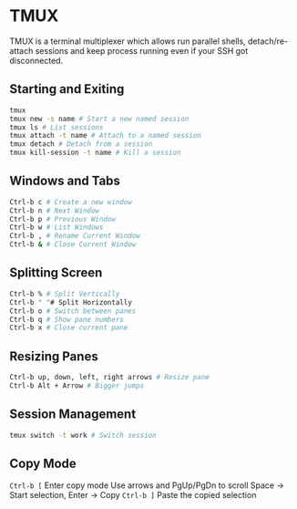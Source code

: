 # TMUX

TMUX is a terminal multiplexer which allows run parallel shells, detach/re-attach sessions and keep process running even if your SSH got disconnected. 

## Starting and Exiting 

```bash
tmux
tmux new -s name # Start a new named session
tmux ls # List sessions
tmux attach -t name # Attach to a named session
tmux detach # Detach from a session
tmux kill-session -t name # Kill a session 
```

## Windows and Tabs

```bash
Ctrl-b c # Create a new window
Ctrl-b n # Next Window
Ctrl-b p # Previous Window
Ctrl-b w # List Windows
Ctrl-b , # Rename Current Window
Ctrl-b & # Close Current Window
```

## Splitting Screen

```bash
Ctrl-b % # Split Vertically
Ctrl-b " "# Split Horizontally
Ctrl-b o # Switch between panes
Ctrl-b q # Show pane numbers
Ctrl-b x # Close current pane
```

## Resizing Panes

```bash
Ctrl-b up, down, left, right arrows # Resize pane
Ctrl-b Alt + Arrow # Bigger jumps
```

## Session Management

```bash
tmux switch -t work # Switch session
```

## Copy Mode

`Ctrl-b [` Enter copy mode
Use arrows and PgUp/PgDn to scroll
Space -> Start selection, Enter -> Copy
`Ctrl-b ]` Paste the copied selection

